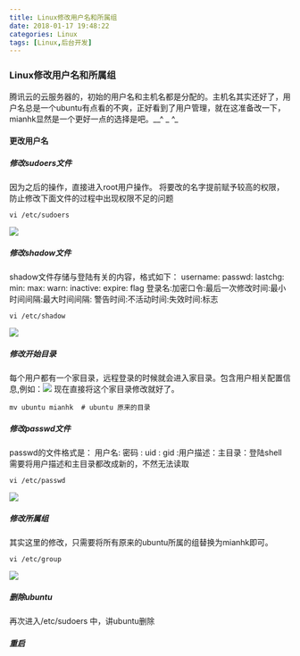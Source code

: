 ```yaml
---
title: Linux修改用户名和所属组
date: 2018-01-17 19:48:22
categories: Linux
tags: [Linux,后台开发]
---
```

### Linux修改用户名和所属组

腾讯云的云服务器的，初始的用户名和主机名都是分配的。主机名其实还好了，用户名总是一个ubuntu有点看的不爽，正好看到了用户管理，就在这准备改一下，mianhk显然是一个更好一点的选择是吧。__^ _ ^_

#### 更改用户名
##### 修改sudoers文件
因为之后的操作，直接进入root用户操作。
将要改的名字提前赋予较高的权限，防止修改下面文件的过程中出现权限不足的问题
```
vi /etc/sudoers
```
![](https://github.com/mianhk/image-save/blob/master/Linux/001/001.jpg?raw=true)

##### 修改shadow文件
shadow文件存储与登陆有关的内容，格式如下：
username: passwd: lastchg: min: max: warn: inactive: expire: flag
登录名:加密口令:最后一次修改时间:最小时间间隔:最大时间间隔:
警告时间:不活动时间:失效时间:标志
```
vi /etc/shadow
```
![](https://github.com/mianhk/image-save/blob/master/Linux/001/002.jpg?raw=true)

##### 修改开始目录
每个用户都有一个家目录，远程登录的时候就会进入家目录。包含用户相关配置信息,例如：![](https://github.com/mianhk/image-save/blob/master/Linux/001/003.jpg?raw=true)
现在直接将这个家目录修改就好了。
```
mv ubuntu mianhk  # ubuntu 原来的目录
```

##### 修改passwd文件
passwd的文件格式是：
用户名: 密码 : uid  : gid :用户描述：主目录：登陆shell
需要将用户描述和主目录都改成新的，不然无法读取
```
vi /etc/passwd
```
![](https://github.com/mianhk/image-save/blob/master/Linux/001/004.jpg?raw=true)

##### 修改所属组
其实这里的修改，只需要将所有原来的ubuntu所属的组替换为mianhk即可。
```
vi /etc/group
```
![](https://github.com/mianhk/image-save/blob/master/Linux/001/005.jpg?raw=true)

##### 删除ubuntu
再次进入/etc/sudoers 中，讲ubuntu删除
##### 重启
　

